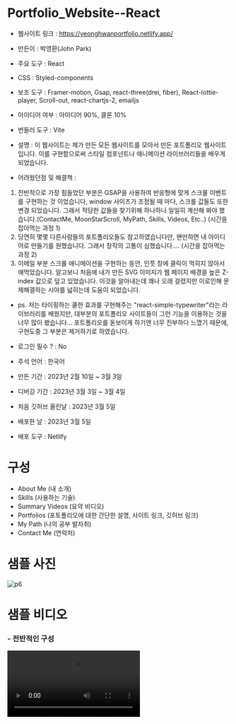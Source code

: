 # Portfolio_Website--React
- 웹사이트 링크 : https://yeonghwanportfolio.netlify.app/

- 만든이 : 박영환(John Park)
- 주요 도구 : React
- CSS : Styled-components
- 보조 도구 : Framer-motion, Gsap, react-three(drei, fiber), React-lottie-player, Scroll-out, react-chartjs-2, emailjs
- 아이디어 여부 : 아이디어 90%, 클론 10%
- 번들러 도구 : Vite
- 설명 : 이 웹사이트는 제가 만든 모든 웹사이트를 모아서 만든 포트폴리오 웹사이트입니다. 이를 구현함으로써 스타일 컴포넌트나 애니메이션 라이브러리들을 배우게 되었습니다.

- 어려웠던점 및 해결책 :
1. 전반적으로 가장 힘들었던 부분은 GSAP을 사용하여 반응형에 맞게 스크롤 이벤트를 구현하는 것 이었습니다, window 사이즈가 조정될 때 마다, 스크롤 값들도 또한 변경 되었습니다. 그래서 적당한 값들을 찾기위해 하나하나 일일히 계산해 봐야 했습니다.(ContactMe, MoonStarScroll, MyPath, Skills, Videos, Etc..) (시간을 잡아먹는 과정 1)
2. 당연히 몇몇 다른사람들의 포트폴리오들도 참고하였습니다만, 왠만하면 내 아이디어로 만들기를 원했습니다. 그래서 창작의 고통이 심했습니다.... (시간을 잡아먹는 과정 2)
3. 이메일 부분 스크롤 애니메이션을 구현하는 동안, 인풋 창에 클릭이 먹히지 않아서 애먹었습니다. 알고보니 처음에 내가 만든 SVG 이미지가 웹 페이지 배경을 높은 Z-index 값으로 덮고 있었습니다. 이것을 알아내는데 꽤나 오래 걸렸지만 이로인해 문제해결하는 시야를 넓히는데 도움이 되었습니다.

- ps. 저는 타이핑하는 쿨한 효과를 구현해주는 "react-simple-typewriter"라는 라이브러리를 배웠지만, 대부분의 포트폴리오 사이트들이 그런 기능을 이용하는 것을 너무 많이 봤습니다... 포트폴리오를 돋보이게 하기엔 너무 진부하다 느꼈기 때문에, 구현도중 그 부분은 제거하기로 하였습니다.

- 로그인 필수 ? : No

- 주석 언어 : 한국어

- 만든 기간 : 2023년 2월 10일 ~ 3월 3일
- 디버깅 기간 : 2023년 3월 3일 ~ 3월 4일
- 처음 깃허브 올린날 : 2023년 3월 5일
- 배포한 날 : 2023년 3월 5일
- 배포 도구 : Netlify

# 구성
- About Me (내 소개)
- Skills (사용하는 기술)
- Summary Videos (요약 비디오)
- Portfolios (포토폴리오에 대한 간단한 설명, 사이트 링크, 깃허브 링크)
- My Path (나의 공부 발자취)
- Contact Me (연락처)

# 샘플 사진
![p6](https://user-images.githubusercontent.com/106279616/222976680-c2526718-53ef-473d-91e0-9bb7c46f5961.png)

# 샘플 비디오
<h3>- 전반적인 구성</h3>
<video src="https://user-images.githubusercontent.com/106279616/222980689-06d07036-9ada-4d2a-8b0c-a8d49f10761b.mp4"></video>

